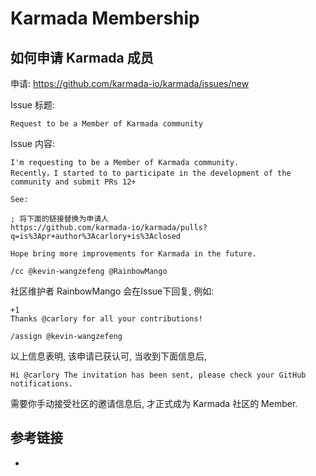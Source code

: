 # Karmada Membership

## 如何申请 Karmada 成员

申请: https://github.com/karmada-io/karmada/issues/new

Issue 标题:

```
Request to be a Member of Karmada community
```

Issue 内容:

```
I'm requesting to be a Member of Karmada community.
Recently，I started to to participate in the development of the community and submit PRs 12+

See:

; 将下面的链接替换为申请人
https://github.com/karmada-io/karmada/pulls?q=is%3Apr+author%3Acarlory+is%3Aclosed

Hope bring more improvements for Karmada in the future.

/cc @kevin-wangzefeng @RainbowMango 
```

社区维护者 RainbowMango 会在Issue下回复, 例如:

```
+1
Thanks @carlory for all your contributions!

/assign @kevin-wangzefeng
```

以上信息表明, 该申请已获认可, 当收到下面信息后, 

```
Hi @carlory The invitation has been sent, please check your GitHub notifications.
```

需要你手动接受社区的邀请信息后, 才正式成为 Karmada 社区的 Member.

## 参考链接

- []()